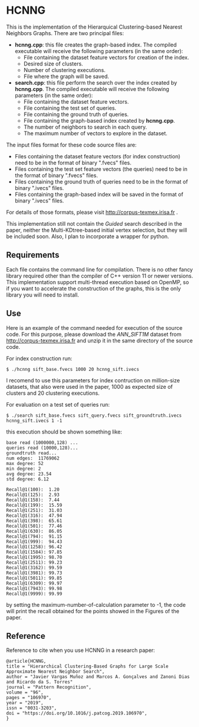 # HCNNG
This is the implementation of the Hierarquical Clustering-based Nearest Neighbors Graphs. There are two principal files:

- **hcnng.cpp**: this file creates the graph-based index. The compiled executable will receive the following parameters (in the same order):
  - File containing the dataset feature vectors for creation of the index.
  - Desired size of clusters.
  - Number of clustering executions.
  - File where the graph will be saved.
- **search.cpp**: this file perform the search over the index created by **hcnng.cpp**. The compiled executable will receive the following parameters (in the same order):
  - File containing the dataset feature vectors.
  - File containing the test set of queries.
  - File containing the ground truth of queries.
  - File containing the graph-based index created by **hcnng.cpp**.
  - The number of neighbors to search in each query.
  - The maximum number of vectors to explore in the dataset.

The input files format for these code source files are:

- Files containing the dataset feature vectors (for index construction) need to be in the format of binary ".fvecs" files.
- Files containing the test set feature vectors (the queries) need to be in the format of binary ".fvecs" files.
- Files containing the ground truth of queries need to be in the format of binary ".ivecs" files.
- Files containing the graph-based index will be saved in the format of binary ".ivecs" files.

For details of those formats, please visit http://corpus-texmex.irisa.fr .

This implementation still not contain the *Guided* search described in the paper, neither the Multi-KDtree-based initial vertex selection, but they will be included soon. Also, I plan to incorporate a wrapper for python.

## Requirements

Each file contains the command line for compilation. There is no other fancy library required other than the compiler of C++ version 11 or newer versions. This implementation support multi-thread execution based on OpenMP, so if you want to accelerate the construction of the graphs, this is the only library you will need to install.

## Use

Here is an example of the command needed for execution of the source code. For this purpose, please download the *ANN_SIFT1M* dataset from http://corpus-texmex.irisa.fr and unzip it in the same directory of the source code.

For index construction run:
```
$ ./hcnng sift_base.fvecs 1000 20 hcnng_sift.ivecs
```
I recomend to use this parameters for index contruction on million-size datasets, that also were used in the paper, 1000 as expected size of clusters and 20 clustering executions.

For evaluation on a test set of queries run:
```
$ ./search sift_base.fvecs sift_query.fvecs sift_groundtruth.ivecs hcnng_sift.ivecs 1 -1
```
this execution should be shown something like:
```
base read (1000000,128) ...
queries read (10000,128)...
groundtruth read...
num edges:	11769062
max degree:	52
min degree:	2
avg degree:	23.54
std degree:	6.12

Recall@1(100):	1.20
Recall@1(125):	2.93
Recall@1(158):	7.44
Recall@1(199):	15.59
Recall@1(251):	31.03
Recall@1(316):	47.94
Recall@1(398):	65.61
Recall@1(501):	77.46
Recall@1(630):	86.05
Recall@1(794):	91.15
Recall@1(999):	94.43
Recall@1(1258):	96.42
Recall@1(1584):	97.85
Recall@1(1995):	98.70
Recall@1(2511):	99.23
Recall@1(3162):	99.59
Recall@1(3981):	99.73
Recall@1(5011):	99.85
Recall@1(6309):	99.97
Recall@1(7943):	99.98
Recall@1(9999):	99.99
```
by setting the maximum-number-of-calculation parameter to -1, the code will print the recall obtained for the points showed in the Figures of the paper.

## Reference

Reference to cite when you use HCNNG in a research paper:

```
@article{HCNNG,
title = "Hierarchical Clustering-Based Graphs for Large Scale Approximate Nearest Neighbor Search",
author = "Javier Vargas Muñoz and Marcos A. Gonçalves and Zanoni Dias and Ricardo da S. Torres"
journal = "Pattern Recognition",
volume = "96",
pages = "106970",
year = "2019",
issn = "0031-3203",
doi = "https://doi.org/10.1016/j.patcog.2019.106970",
}
```
